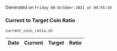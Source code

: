 Generated on `Friday 08-October-2021 at 04:55:19`

### Current to Target Coin Ratio
`current_coin_ratio.sh`

Date|Current|Target|Ratio
---|---|---|---
